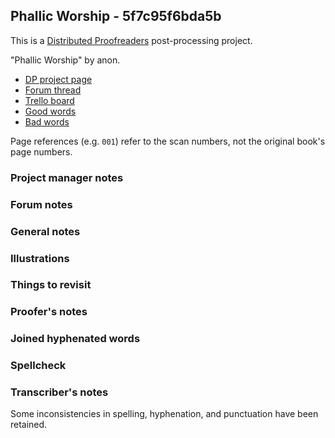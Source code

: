 ## Phallic Worship - 5f7c95f6bda5b ##

This is a [Distributed Proofreaders](http://www.pgdp.net/) post-processing project.

"Phallic Worship" by anon.

- [DP project page](http://www.pgdp.net/c/project.php?id=projectID5f7c95f6bda5b)
- [Forum thread](https://www.pgdp.net/phpBB3/viewtopic.php?t=71733)
- [Trello board](https://trello.com/b/HtONKHKL/dp-phallic-worship)
- [Good words](good_words.txt)
- [Bad words](bad_words.txt)

Page references (e.g. `001`) refer to the scan numbers, not the original book's page numbers.

### Project manager notes ###

### Forum notes ###

### General notes ###

### Illustrations ###

### Things to revisit ###

### Proofer's notes ###

### Joined hyphenated words ###

### Spellcheck ###

### Transcriber's notes ###

Some inconsistencies in spelling, hyphenation, and punctuation have been
retained.